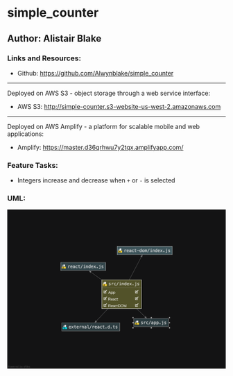# simple_counter

## Author: Alistair Blake

### Links and Resources:
* Github:  https://github.com/Alwynblake/simple_counter
---
Deployed on AWS S3 - object storage through a web service interface:
* AWS S3:  http://simple-counter.s3-website-us-west-2.amazonaws.com
---
Deployed on AWS Amplify - a platform for scalable mobile and web applications:
* Amplify: https://master.d36qrhwu7y2tqx.amplifyapp.com/

### Feature Tasks:
* Integers increase and decrease when `+` or `-` is selected

### UML:
![](assets/uml.jpg)
